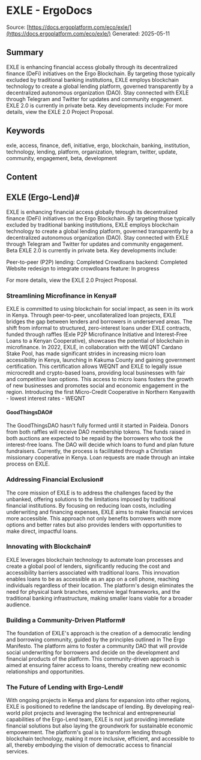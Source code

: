 # EXLE - ErgoDocs
Source: [https://docs.ergoplatform.com/eco/exle/](https://docs.ergoplatform.com/eco/exle/)
Generated: 2025-05-11

## Summary
EXLE is enhancing financial access globally through its decentralized finance (DeFi) initiatives on the Ergo Blockchain. By targeting those typically excluded by traditional banking institutions, EXLE employs blockchain technology to create a global lending platform, governed transparently by a decentralized autonomous organization (DAO). Stay connected with EXLE through Telegram and Twitter for updates and community engagement. EXLE 2.0 is currently in private beta. Key developments include: For more details, view the EXLE 2.0 Project Proposal.

## Keywords
exle, access, finance, defi, initiative, ergo, blockchain, banking, institution, technology, lending, platform, organization, telegram, twitter, update, community, engagement, beta, development

## Content
## EXLE (Ergo-Lend)#
EXLE is enhancing financial access globally through its decentralized finance (DeFi) initiatives on the Ergo Blockchain. By targeting those typically excluded by traditional banking institutions, EXLE employs blockchain technology to create a global lending platform, governed transparently by a decentralized autonomous organization (DAO). Stay connected with EXLE through Telegram and Twitter for updates and community engagement.
Beta
EXLE 2.0 is currently in private beta. Key developments include:  

Peer-to-peer (P2P) lending: Completed
Crowdloans backend: Completed
Website redesign to integrate crowdloans feature: In progress

For more details, view the EXLE 2.0 Project Proposal.

### Streamlining Microfinance in Kenya#
EXLE is committed to using blockchain for social impact, as seen in its work in Kenya. Through peer-to-peer, uncollateralized loan projects, EXLE bridges the gap between lenders and borrowers in underserved areas. The shift from informal to structured, zero-interest loans under EXLE contracts, funded through raffles (Exle P2P Microfinance Initiative and Interest-Free Loans to a Kenyan Cooperative), showcases the potential of blockchain in microfinance.
In 2022, EXLE, in collaboration with the WEQNT Cardano Stake Pool, has made significant strides in increasing micro loan accessibility in Kenya, launching in Kakuma County and gaining government certification. This certification allows WEQNT and EXLE to legally issue microcredit and crypto-based loans, providing local businesses with fair and competitive loan options. This access to micro loans fosters the growth of new businesses and promotes social and economic engagement in the region.
Introducing the first Micro-Credit Cooperative in Northern Kenyawith - lowest interest rates - WEQNT

#### GoodThingsDAO#
The GoodThingsDAO hasn't fully formed until it started in Paideia. Donors from both raffles will receive DAO membership tokens. The funds raised in both auctions are expected to be repaid by the borrowers who took the interest-free loans. The DAO will decide which loans to fund and plan future fundraisers. Currently, the process is facilitated through a Christian missionary cooperative in Kenya.
Loan requests are made through an intake process on EXLE.

### Addressing Financial Exclusion#
The core mission of EXLE is to address the challenges faced by the unbanked, offering solutions to the limitations imposed by traditional financial institutions. By focusing on reducing loan costs, including underwriting and financing expenses, EXLE aims to make financial services more accessible. This approach not only benefits borrowers with more options and better rates but also provides lenders with opportunities to make direct, impactful loans.

### Innovating with Blockchain#
EXLE leverages blockchain technology to automate loan processes and create a global pool of lenders, significantly reducing the cost and accessibility barriers associated with traditional loans. This innovation enables loans to be as accessible as an app on a cell phone, reaching individuals regardless of their location. The platform's design eliminates the need for physical bank branches, extensive legal frameworks, and the traditional banking infrastructure, making smaller loans viable for a broader audience.

### Building a Community-Driven Platform#
The foundation of EXLE's approach is the creation of a democratic lending and borrowing community, guided by the principles outlined in The Ergo Manifesto. The platform aims to foster a community DAO that will provide social underwriting for borrowers and decide on the development and financial products of the platform. This community-driven approach is aimed at ensuring fairer access to loans, thereby creating new economic relationships and opportunities.

### The Future of Lending with Ergo-Lend#
With ongoing projects in Kenya and plans for expansion into other regions, EXLE is positioned to redefine the landscape of lending. By developing real-world pilot projects and leveraging the technical and entrepreneurial capabilities of the Ergo-Lend team, EXLE is not just providing immediate financial solutions but also laying the groundwork for sustainable economic empowerment. The platform's goal is to transform lending through blockchain technology, making it more inclusive, efficient, and accessible to all, thereby embodying the vision of democratic access to financial services.
